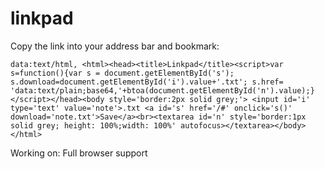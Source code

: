 # linkpad
Copy the link into your address bar and bookmark:
```
data:text/html, <html><head><title>Linkpad</title><script>var s=function(){var s = document.getElementById('s'); s.download=document.getElementById('i').value+'.txt'; s.href= 'data:text/plain;base64,'+btoa(document.getElementById('n').value);}</script></head><body style='border:2px solid grey;'> <input id='i' type='text' value='note'>.txt <a id='s' href='/#' onclick='s()' download='note.txt'>Save</a><br><textarea id='n' style='border:1px solid grey; height: 100%;width: 100%' autofocus></textarea></body></html>
```

Working on:
Full browser support
